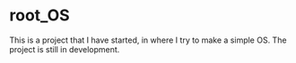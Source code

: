# root_OS

This is a project that I have started, in where I try to make a simple OS.
The project is still in development.


